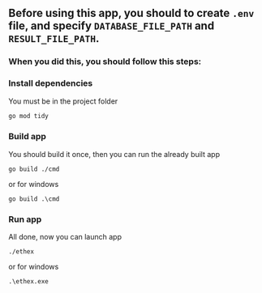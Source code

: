 ## Before using this app, you should to create `.env` file, and specify `DATABASE_FILE_PATH` and `RESULT_FILE_PATH`.
### When you did this, you should follow this steps:

### Install dependencies

You must be in the project folder

```bash
go mod tidy
```

### Build app

You should build it once, then you can run the already built app

```shell
go build ./cmd
```

or for windows

```shell
go build .\cmd
```

### Run app

All done, now you can launch app

```shell
./ethex
```

or for windows 

```shell
.\ethex.exe
```
